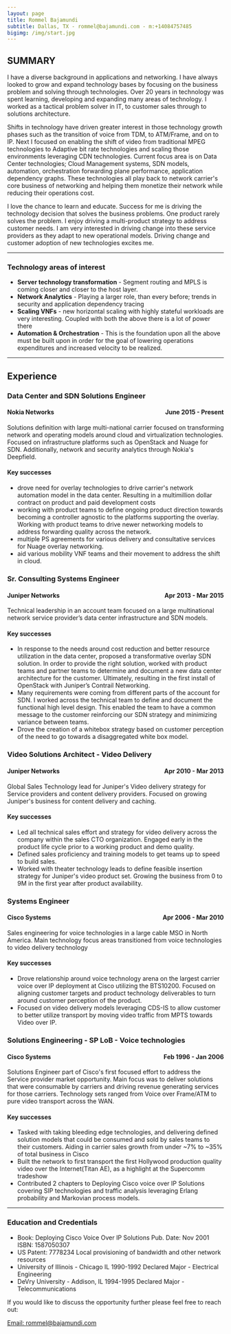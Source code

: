```yaml
---
layout: page
title: Rommel Bajamundi
subtitle: Dallas, TX - rommel@bajamundi.com - m:+14084757485
bigimg: /img/start.jpg
---
```

## SUMMARY ##

I have a diverse background in applications and networking.  I have always looked to grow and expand technology bases by focusing on the business problem and solving through technologies.  Over 20 years in technology was spent learning, developing and expanding many areas of technology.  I worked as a tactical problem solver in IT, to customer sales through to solutions architecture.  

Shifts in technology have driven greater interest in those technology growth phases such as the transition of voice from TDM, to ATM/Frame, and on to IP.  Next I focused on enabling the shift of video from traditional MPEG technologies to Adaptive bit rate technologies and scaling those environments leveraging CDN technologies.  Current focus area is on Data Center technologies; Cloud Management systems, SDN models, automation, orchestration forwarding plane performance, application dependency graphs.   These technologies all play back to network carrier's core business of networking and helping them monetize their network while reducing their operations cost.  

I love the chance to learn and educate.  Success for me is driving the technology decision that solves the business problems.  One product rarely solves the problem.  I enjoy driving a multi-product strategy to address customer needs.  I am very interested in driving change into these service providers as they adapt to new operational models.  Driving change and customer adoption of new technologies excites me.  

-----------------------------

### Technology areas of interest ###
- **Server technology transformation** - Segment routing and MPLS is coming closer and closer to the host layer.
- **Network Analytics** - Playing a larger role, than every before; trends in security and application dependency tracing
- **Scaling VNFs** - new horizontal scaling with highly stateful workloads are very interesting.  Coupled with both the above there is a lot of power there
- **Automation & Orchestration** - This is the foundation upon all the above must be built upon in order for the goal of lowering operations expenditures and increased velocity to be realized.  

---------------------------

## Experience ##

### Data Center and SDN Solutions Engineer ###

<h4>Nokia Networks <span style="float:right"> June 2015 - Present</span></h4>
Solutions definition with large multi-national carrier focused on transforming network and operating models around cloud and virtualization technologies.  Focused on infrastructure platforms such as OpenStack and Nuage for SDN.  Additionally, network and security analytics through Nokia's Deepfield.

#### Key successes ####

- drove need for overlay technologies to drive carrier's network automation model in the data center. Resulting in a multimillion dollar contract on product and paid development costs
- working with product teams to define ongoing product direction towards becoming a controller agnostic to the platforms supporting the overlay. Working with product teams to drive newer networking models to address forwarding quality across the network.
- multiple PS agreements for various delivery and consultative services for Nuage overlay networking.
- aid various mobility VNF teams and their movement to address the shift in cloud.

### Sr. Consulting Systems Engineer ###

<h4>Juniper Networks <span style="float:right"> Apr 2013 - Mar 2015</span></h4>
Technical leadership in an account team focused on a large multinational network service provider’s data center infrastructure and SDN models.

#### Key successes ####

- In response to the needs around cost reduction and better resource utilization in the data center, proposed a transformative overlay SDN solution.  In order to provide the right solution, worked with product teams and partner teams to determine and document a new data center architecture for the customer. Ultimately, resulting in the first install of OpenStack with Juniper’s Contrail Networking.
- Many requirements were coming from different parts of the account for SDN. I worked across the technical team to define and document the functional high level design.  This enabled the team to have a common message to the customer reinforcing our SDN strategy and minimizing variance between teams.
- Drove the creation of a whitebox strategy based on customer perception of the need to go towards a disaggregated white box model.  

### Video Solutions Architect - Video Delivery ###

<h4>Juniper Networks <span style="float:right"> Apr 2010 - Mar 2013</span></h4>
  Global Sales Technology lead for Juniper's Video delivery strategy for Service providers and content delivery providers.  Focused on growing Juniper's business for content delivery and caching.

#### Key successes ####

- Led all technical sales effort and strategy for video delivery across the company within the sales CTO organization.  Engaged early in the product life cycle prior to a working product and demo quality.
- Defined sales proficiency and training models to get teams up to speed to build sales.  
- Worked with theater technology leads to define feasible insertion strategy for Juniper's video product set.  Growing the business from 0 to 9M in the first year after product availability.

### Systems Engineer ###

<h4>Cisco Systems <span style="float:right"> Apr 2006 - Mar 2010</span></h4>
  Sales engineering for voice technologies in a large cable MSO in North America.  Main technology focus areas transitioned from voice technologies to video delivery technology

#### Key successes ####

- Drove relationship around voice technology arena on the largest carrier voice over IP deployment at Cisco utilizing the BTS10200. Focused on aligning customer targets and product technology deliverables to turn around customer perception of the product.
- Focused on video delivery models leveraging CDS-IS to allow customer to better utilize transport by moving video traffic from MPTS towards Video over IP.

### Solutions Engineering - SP LoB - Voice technologies ###

<h4>Cisco Systems <span style="float:right"> Feb 1996 - Jan 2006</span></h4>
  Solutions Engineer part of Cisco's first focused effort to address the Service provider market opportunity.  Main focus was to deliver solutions that were consumable by carriers and driving revenue generating services for those carriers.  Technology sets ranged from Voice over Frame/ATM to pure video transport across the WAN.

#### Key successes ####

- Tasked with taking bleeding edge technologies, and delivering defined solution models that could be consumed and sold by sales teams to their customers.  Aiding in carrier sales growth from under ~7% to ~35% of total business in Cisco
- Built the network to first transport the first Hollywood production quality video over the Internet(Titan AE), as a highlight at the Supercomm tradeshow
- Contributed 2 chapters to Deploying Cisco voice over IP Solutions covering SIP technologies and traffic analysis leveraging Erlang probability and Markovian process models.

---------------------------------

### Education and Credentials ###

- Book: Deploying Cisco Voice Over IP Solutions  Pub. Date: Nov 2001 ISBN: 1587050307
- US Patent:  7778234 Local provisioning of bandwidth and other network resources
- University of Illinois - Chicago IL 1990-1992 Declared Major - Electrical Engineering
- DeVry University - Addison, IL 1994-1995 Declared Major - Telecommunications

If you would like to discuss the opportunity further please feel free to reach out:

<a href="mailto:rommel@bajamundi.com?subject=Opportunity">Email: rommel@bajamundi.com</a>
